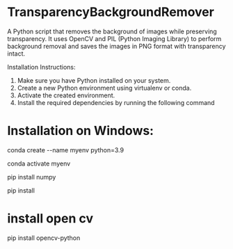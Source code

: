 # TransparencyBackgroundRemover
A Python script that removes the background of images while preserving transparency. It uses OpenCV and PIL (Python Imaging Library) to perform background removal and saves the images in PNG format with transparency intact.

Installation Instructions:

1. Make sure you have Python installed on your system.
2. Create a new Python environment using virtualenv or conda.
3. Activate the created environment.
4. Install the required dependencies by running the following command


# Installation on Windows:

conda create --name myenv python=3.9

conda activate myenv

pip install numpy

pip install 

# install open cv

pip install opencv-python

